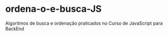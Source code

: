 # ordena-o-e-busca-JS
Algoritmos de busca e ordenação praticados no Curso de JavaScript para BackEnd
